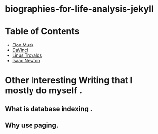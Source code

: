# biographies-for-life-analysis-jekyll

# Table of Contents

- [Elon Musk](biographies/ElonMusk.md)
- [DaVinci](biographies/DaVinci.md)
- [Linus Trovalds](biographies/LinusTrovalds.md)
- [Isaac Newton](biographies/IssacNewton.md)







# Other Interesting Writing that I mostly do myself .

## What is database indexing .
## Why use paging.
